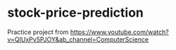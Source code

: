 # stock-price-prediction
Practice project from https://www.youtube.com/watch?v=QIUxPv5PJOY&ab_channel=ComputerScience
